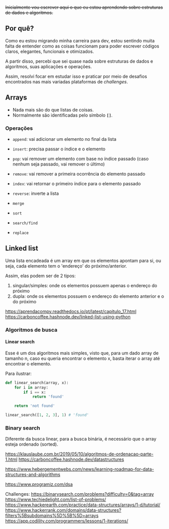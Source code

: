~~Inicialmente vou escrever aqui o que eu estou aprendendo sobre estruturas de dados e algoritmos.~~

## Por quê?

Como eu estou migrando minha carreira para dev, estou sentindo muita falta de entender como as coisas funcionam para poder escrever códigos claros, elegantes, funcionais e otimizados.

A partir disso, percebi que sei quase nada sobre estruturas de dados e algoritmos, suas aplicações e operações.

Assim, resolvi focar em estudar isso e praticar por meio de desafios encontrados nas mais variadas plataformas de _challenges_.

## Arrays

- Nada mais são do que listas de coisas.
- Normalmente são identificadas pelo símbolo **`[]`**.

### Operações

- `append`: vai adicionar um elemento no final da lista
- `insert`: precisa passar o índice e o elemento
- `pop`: vai remover um elemento com base no índice passado (caso nenhum seja passado, vai remover o último)
- `remove`: vai remover a primeira ocorrência do elemento passado
- `index`: vai retornar o primeiro índice para o elemento passado
- `reverse`: inverte a lista

- `merge`
- `sort`
- `search/find`
- `replace`

## Linked list

Uma lista encadeada é um array em que os elementos apontam para si, ou seja, cada elemento tem o 'endereço' do próximo/anterior.

Assim, elas podem ser de 2 tipos:

1. singular/simples: onde os elementos possuem apenas o endereço do próximo
2. dupla: onde os elementos possuem o endereço do elemento anterior e o do próximo

https://aprendacompy.readthedocs.io/pt/latest/capitulo_17.html
https://carboncoffee.hashnode.dev/linked-list-using-python

### Algoritmos de busca

#### Linear search

Esse é um dos algoritmos mais simples, visto que, para um dado array de tamanho n, caso eu queria encontrar o elemento x, basta iterar o array até encontrar o elemento.

Para ilustrar:

```python
def linear_search(array, x):
    for i in array:
        if i == x:
            return 'found'

    return 'not found'

linear_search([1, 2, 3], 1) # 'found'
```

### Binary search

Diferente da busca linear, para a busca binária, é necessário que o array esteja ordenado (sorted).

https://klauslaube.com.br/2019/05/10/algoritmos-de-ordenacao-parte-1.html
https://carboncoffee.hashnode.dev/datastructures

https://www.hebergementwebs.com/news/learning-roadmap-for-data-structures-and-algorithms

https://www.programiz.com/dsa

Challenges:
https://binarysearch.com/problems?difficulty=0&tag=array
https://www.techiedelight.com/list-of-problems/
https://www.hackerearth.com/practice/data-structures/arrays/1-d/tutorial/
https://www.hackerrank.com/domains/data-structures?filters%5Bsubdomains%5D%5B%5D=arrays
https://app.codility.com/programmers/lessons/1-iterations/

